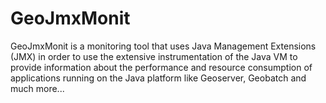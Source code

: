 GeoJmxMonit
===========

GeoJmxMonit is a monitoring tool that uses Java Management Extensions (JMX) in order to use the extensive instrumentation of the Java VM to provide information about the performance and resource consumption of applications running on the Java platform like Geoserver, Geobatch and much more...
